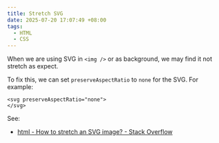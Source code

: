 ```yaml
---
title: Stretch SVG
date: 2025-07-20 17:07:49 +08:00
tags:
  - HTML
  - CSS
---
```


When we are using SVG in `<img />` or as background, we may find it not stretch as expect.

To fix this, we can set `preserveAspectRatio` to `none` for the SVG. For example:

```
<svg preserveAspectRatio="none">
</svg>
```

See:

- [html - How to stretch an SVG image? - Stack Overflow](https://stackoverflow.com/questions/44845452/how-to-stretch-an-svg-image)
